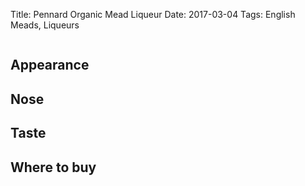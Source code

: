 Title: Pennard Organic Mead Liqueur
Date: 2017-03-04
Tags: English Meads, Liqueurs

![]()


<!-- PELICAN_END_SUMMARY -->

## Appearance


## Nose


## Taste


## Where to buy
